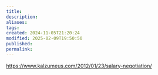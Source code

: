 ```yaml
---
title: 
description: 
aliases: 
tags: 
created: 2024-11-05T21:20:24
modified: 2025-02-09T19:50:50
published: 
permalink: 
---
```


https://www.kalzumeus.com/2012/01/23/salary-negotiation/
